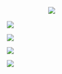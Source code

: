 


</h1>

 ⠀⠀ ⠀⠀ ⠀⠀ ⠀ ⠀ ⠀⠀ ⠀⠀ ⠀⠀ ⠀ ⠀ ⠀⠀ ⠀⠀ ⠀⠀ ⠀ ⠀  ⠀ ⠀⠀[![](https://files.catbox.moe/ltvtjo.png)](https://hellscent.atabook.org/) 

<p align="center"><img src="https://files.catbox.moe/czdq02.png" ">
  
<p align="center"><img src="https://files.catbox.moe/1oayqy.png" ">

<p align="center"><img src="https://files.catbox.moe/yffbah.png" ">

<p align="center"><img src="https://files.catbox.moe/d0z14w.png" ">

<h1 align="center"></[](h)>

